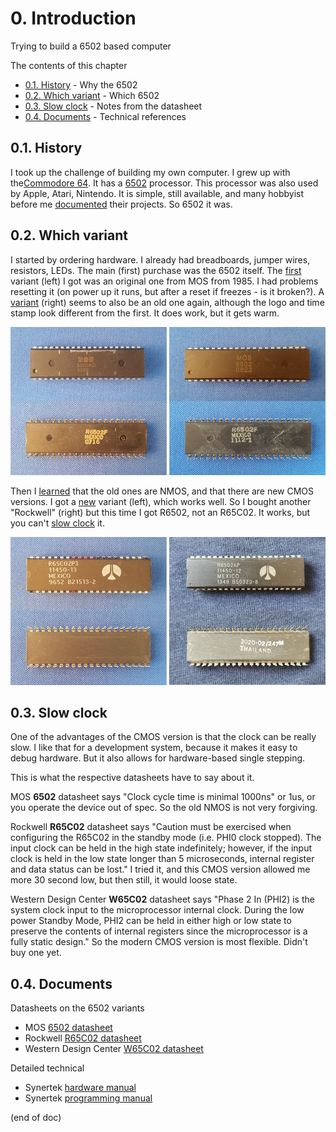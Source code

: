 # 0. Introduction

Trying to build a 6502 based computer

The contents of this chapter

- [0.1. History](#01-History) - Why the 6502
- [0.2. Which variant](#02-Which-variant) - Which 6502
- [0.3. Slow clock](#02-Slow-clock) - Notes from the datasheet
- [0.4. Documents](#04-Documents) - Technical references

## 0.1. History

I took up the challenge of building my own computer.  I grew up with the[Commodore 64](https://en.wikipedia.org/wiki/Commodore_64). It has a [6502](https://en.wikipedia.org/wiki/MOS_Technology_6502) processor. This processor was also used by Apple, Atari, Nintendo. It is simple, still available, and many hobbyist before me [documented](http://6502.org/) their projects. So 6502 it was.

## 0.2. Which variant

I started by ordering hardware. I already had breadboards, jumper wires, resistors, LEDs. The main (first) purchase was the 6502 itself. The [first](https://www.aliexpress.com/item/32929325067.html) variant (left) I got was an original one from MOS from 1985. I had problems resetting it (on power up it runs, but after a reset if freezes - is it broken?).
A [variant](https://www.aliexpress.com/item/32841499879.html) (right) seems to also be an old one again, although the logo and time stamp look different from the first. It does work, but it gets warm.

[![6502 variant 1](6502-1s.jpg)](6502-1.png) [![6502 variant 3](6502-3s.jpg)](6502-3.png)

Then I [learned](http://wilsonminesco.com/NMOS-CMOSdif/) that the old ones are NMOS, and that there are new CMOS versions. I got a [new](https://www.aliexpress.com/item/32990938828.html) variant (left), which works well. So I bought another "Rockwell" (right) but this time I got R6502, not an R65C02. It works, but you can't [slow clock](#03-Slow-clock) it.

[![6502 variant 2](6502-2s.jpg)](6502-2.png) [![6502 variant 4](6502-4s.jpg)](6502-4.png)

## 0.3. Slow clock

One of the advantages of the CMOS version is that the clock can be really slow. I like that for a development system, because it makes it easy to debug hardware. But it also allows for hardware-based single stepping.

This is what the respective datasheets have to say about it.

MOS **6502** datasheet says "Clock cycle time is minimal 1000ns" or 1us, or you operate the device out of spec. So the old NMOS is not very forgiving.

Rockwell **R65C02** datasheet says "Caution must be exercised when configuring the R65C02 in the standby mode (i.e. PHI0 clock stopped). The input clock can be held in the high state indefinitely; however, if the input clock is held in the low state longer than 5 microseconds, internal register and data status can be lost." I tried it, and this CMOS version allowed me more 30 second low, but then still, it would loose state.

Western Design Center **W65C02** datasheet says "Phase 2 In (PHI2) is the system clock input to the microprocessor internal clock. During the low power Standby Mode, PHI2 can be held in either high or low state to preserve the contents of internal registers since the microprocessor is a fully static design." So the modern CMOS version is most flexible. Didn't buy one yet.

## 0.4. Documents

Datasheets on the 6502 variants

- MOS [6502 datasheet](https://www.mdawson.net/vic20chrome/cpu/mos_6500_mpu_preliminary_may_1976.pdf)
- Rockwell [R65C02 datasheet](https://www.usbid.com/assets/datasheets/15/rockwell.pdf)
- Western Design Center [W65C02 datasheet](https://www.mouser.com/datasheet/2/436/w65c02s-2572.pdf)

Detailed technical

- Synertek [hardware manual](http://archive.6502.org/datasheets/synertek_hardware_manual.pdf)
- Synertek [programming manual](http://archive.6502.org/datasheets/synertek_programming_manual.pdf)

(end of doc)
